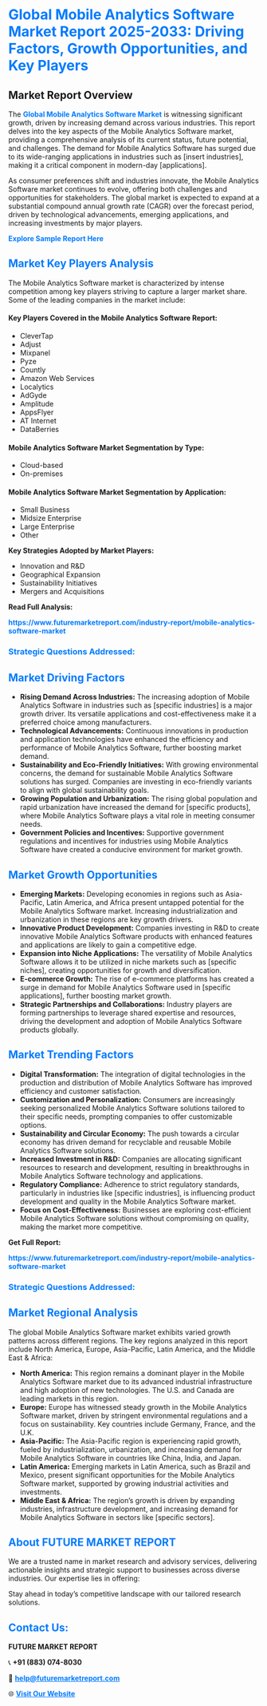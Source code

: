 <h1 style="color: #007BFF;">Global Mobile Analytics Software Market Report 2025-2033: Driving Factors, Growth Opportunities, and Key Players</h1>

<section id="overview">
<h2>Market Report Overview</h2>
<p>The <a href="https://www.futuremarketreport.com/industry-report/mobile-analytics-software-market" style="color: #007BFF; text-decoration: none;"><strong>Global Mobile Analytics Software Market</strong></a> is witnessing significant growth, driven by increasing demand across various industries. This report delves into the key aspects of the Mobile Analytics Software market, providing a comprehensive analysis of its current status, future potential, and challenges. The demand for Mobile Analytics Software has surged due to its wide-ranging applications in industries such as [insert industries], making it a critical component in modern-day [applications].</p>
<p>As consumer preferences shift and industries innovate, the Mobile Analytics Software market continues to evolve, offering both challenges and opportunities for stakeholders. The global market is expected to expand at a substantial compound annual growth rate (CAGR) over the forecast period, driven by technological advancements, emerging applications, and increasing investments by major players.</p>
</section>

<section id="overview">
<p><a href="https://www.futuremarketreport.com/request-sample/reportId=104591" style="color: #007BFF; text-decoration: none;"><strong>Explore Sample Report Here</strong></a></p>
</section>

<section id="key-players">
<h2 style="color: #007BFF;">Market Key Players Analysis</h2>
<p>The Mobile Analytics Software market is characterized by intense competition among key players striving to capture a larger market share. Some of the leading companies in the market include:</p>
<h4>Key Players Covered in the Mobile Analytics Software Report:</h4>
<ul><li>CleverTap</li><li>Adjust</li><li>Mixpanel</li><li>Pyze</li><li>Countly</li><li>Amazon Web Services</li><li>Localytics</li><li>AdGyde</li><li>Amplitude</li><li>AppsFlyer</li><li>AT Internet</li><li>DataBerries</li></ul>
<h4>Mobile Analytics Software Market Segmentation by Type:</h4>
<ul><li>Cloud-based</li><li>On-premises</li></ul>

<h4>Mobile Analytics Software Market Segmentation by Application:</h4>
<ul><li>Small Business</li><li>Midsize Enterprise</li><li>Large Enterprise</li><li>Other</li></ul>
<p><strong>Key Strategies Adopted by Market Players:</strong></p>
<ul>
<li>Innovation and R&D</li>
<li>Geographical Expansion</li>
<li>Sustainability Initiatives</li>
<li>Mergers and Acquisitions</li>
</ul>
</section>

<section>
<p><strong>Read Full Analysis: </strong></p><a href="https://www.futuremarketreport.com/industry-report/mobile-analytics-software-market" style="color: #007BFF; text-decoration: none;"><strong>https://www.futuremarketreport.com/industry-report/mobile-analytics-software-market</strong></a>
<h3 style="color: #007BFF;">Strategic Questions Addressed:</h3>
</section>

<section id="driving-factors">
<h2 style="color: #007BFF;">Market Driving Factors</h2>
<ul>
<li><strong>Rising Demand Across Industries:</strong> The increasing adoption of Mobile Analytics Software in industries such as [specific industries] is a major growth driver. Its versatile applications and cost-effectiveness make it a preferred choice among manufacturers.</li>
<li><strong>Technological Advancements:</strong> Continuous innovations in production and application technologies have enhanced the efficiency and performance of Mobile Analytics Software, further boosting market demand.</li>
<li><strong>Sustainability and Eco-Friendly Initiatives:</strong> With growing environmental concerns, the demand for sustainable Mobile Analytics Software solutions has surged. Companies are investing in eco-friendly variants to align with global sustainability goals.</li>
<li><strong>Growing Population and Urbanization:</strong> The rising global population and rapid urbanization have increased the demand for [specific products], where Mobile Analytics Software plays a vital role in meeting consumer needs.</li>
<li><strong>Government Policies and Incentives:</strong> Supportive government regulations and incentives for industries using Mobile Analytics Software have created a conducive environment for market growth.</li>
</ul>
</section>

<section id="growth-opportunities">
<h2 style="color: #007BFF;">Market Growth Opportunities</h2>
<ul>
<li><strong>Emerging Markets:</strong> Developing economies in regions such as Asia-Pacific, Latin America, and Africa present untapped potential for the Mobile Analytics Software market. Increasing industrialization and urbanization in these regions are key growth drivers.</li>
<li><strong>Innovative Product Development:</strong> Companies investing in R&D to create innovative Mobile Analytics Software products with enhanced features and applications are likely to gain a competitive edge.</li>
<li><strong>Expansion into Niche Applications:</strong> The versatility of Mobile Analytics Software allows it to be utilized in niche markets such as [specific niches], creating opportunities for growth and diversification.</li>
<li><strong>E-commerce Growth:</strong> The rise of e-commerce platforms has created a surge in demand for Mobile Analytics Software used in [specific applications], further boosting market growth.</li>
<li><strong>Strategic Partnerships and Collaborations:</strong> Industry players are forming partnerships to leverage shared expertise and resources, driving the development and adoption of Mobile Analytics Software products globally.</li>
</ul>
</section>

<section id="trending-factors">
<h2 style="color: #007BFF;">Market Trending Factors</h2>
<ul>
<li><strong>Digital Transformation:</strong> The integration of digital technologies in the production and distribution of Mobile Analytics Software has improved efficiency and customer satisfaction.</li>
<li><strong>Customization and Personalization:</strong> Consumers are increasingly seeking personalized Mobile Analytics Software solutions tailored to their specific needs, prompting companies to offer customizable options.</li>
<li><strong>Sustainability and Circular Economy:</strong> The push towards a circular economy has driven demand for recyclable and reusable Mobile Analytics Software solutions.</li>
<li><strong>Increased Investment in R&D:</strong> Companies are allocating significant resources to research and development, resulting in breakthroughs in Mobile Analytics Software technology and applications.</li>
<li><strong>Regulatory Compliance:</strong> Adherence to strict regulatory standards, particularly in industries like [specific industries], is influencing product development and quality in the Mobile Analytics Software market.</li>
<li><strong>Focus on Cost-Effectiveness:</strong> Businesses are exploring cost-efficient Mobile Analytics Software solutions without compromising on quality, making the market more competitive.</li>
</ul>
</section>

<section>
<p><strong>Get Full Report: </strong></p><a href="https://www.futuremarketreport.com/industry-report/mobile-analytics-software-market" style="color: #007BFF; text-decoration: none;"><strong>https://www.futuremarketreport.com/industry-report/mobile-analytics-software-market</strong></a>
<h3 style="color: #007BFF;">Strategic Questions Addressed:</h3>
</section>


<section id="regional-analysis">
<h2 style="color: #007BFF;">Market Regional Analysis</h2>
<p>The global Mobile Analytics Software market exhibits varied growth patterns across different regions. The key regions analyzed in this report include North America, Europe, Asia-Pacific, Latin America, and the Middle East & Africa:</p>
<ul>
<li><strong>North America:</strong> This region remains a dominant player in the Mobile Analytics Software market due to its advanced industrial infrastructure and high adoption of new technologies. The U.S. and Canada are leading markets in this region.</li>
<li><strong>Europe:</strong> Europe has witnessed steady growth in the Mobile Analytics Software market, driven by stringent environmental regulations and a focus on sustainability. Key countries include Germany, France, and the U.K.</li>
<li><strong>Asia-Pacific:</strong> The Asia-Pacific region is experiencing rapid growth, fueled by industrialization, urbanization, and increasing demand for Mobile Analytics Software in countries like China, India, and Japan.</li>
<li><strong>Latin America:</strong> Emerging markets in Latin America, such as Brazil and Mexico, present significant opportunities for the Mobile Analytics Software market, supported by growing industrial activities and investments.</li>
<li><strong>Middle East & Africa:</strong> The region’s growth is driven by expanding industries, infrastructure development, and increasing demand for Mobile Analytics Software in sectors like [specific sectors].</li>
</ul>
</section>

<footer>
<h2 style="color: #007BFF;">About FUTURE MARKET REPORT</h2>
<p>We are a trusted name in market research and advisory services, delivering actionable insights and strategic support to businesses across diverse industries. Our expertise lies in offering:</p>

<p>Stay ahead in today’s competitive landscape with our tailored research solutions.</p>

<h2 style="color: #007BFF;">Contact Us:</h2>
<p><strong>FUTURE MARKET REPORT</strong></p>
<p>📞 <strong>+91 (883) 074-8030</strong></p>
<p>📧 <strong><a href="mailto:help@futuremarketreport.com" style="color: #007BFF;">help@futuremarketreport.com</a></strong></p>
<p>🌐 <strong><a href="https://www.futuremarketreport.com/" style="color: #007BFF;">Visit Our Website</a></strong></p>
</footer>